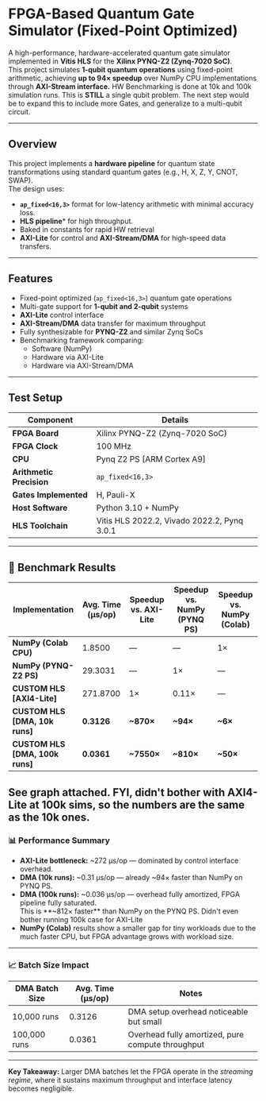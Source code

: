 # FPGA-Based Quantum Gate Simulator (Fixed-Point Optimized)

A high-performance, hardware-accelerated quantum gate simulator implemented in **Vitis HLS** for the **Xilinx PYNQ-Z2 (Zynq-7020 SoC)**.  
This project simulates **1-qubit quantum operations** using fixed-point arithmetic, achieving **up to 94× speedup** over NumPy CPU implementations through **AXI-Stream interface.** HW Benchmarking is done at 10k and 100k simulation runs. This is **STILL** a single qubit problem. The next step would be to expand this to include more Gates, and generalize to a multi-qubit circuit. 

---

## Overview

This project implements a **hardware pipeline** for quantum state transformations using standard quantum gates (e.g., H, X, Z, Y, CNOT, SWAP).  
The design uses:

- **`ap_fixed<16,3>`** format for low-latency arithmetic with minimal accuracy loss.
- **HLS pipeline*** for high throughput.
- Baked in constants for rapid HW retrieval
- **AXI-Lite** for control and **AXI-Stream/DMA** for high-speed data transfers.

---

## Features

- Fixed-point optimized (`ap_fixed<16,3>`) quantum gate operations
- Multi-gate support for **1-qubit and 2-qubit** systems
- **AXI-Lite** control interface
- **AXI-Stream/DMA** data transfer for maximum throughput
- Fully synthesizable for **PYNQ-Z2** and similar Zynq SoCs
- Benchmarking framework comparing:
  - Software (NumPy)
  - Hardware via AXI-Lite
  - Hardware via AXI-Stream/DMA

---

## Test Setup

| Component                | Details                                     |
| ------------------------ | ------------------------------------------- |
| **FPGA Board**           | Xilinx PYNQ-Z2 (Zynq-7020 SoC)              |
| **FPGA Clock**           | 100 MHz                                     |
| **CPU**                  | Pynq Z2 PS [ARM Cortex A9]                  |
| **Arithmetic Precision** | `ap_fixed<16,3>`                            |
| **Gates Implemented**    | H, Pauli-X                                  |
| **Host Software**        | Python 3.10 + NumPy                         |
| **HLS Toolchain**        | Vitis HLS 2022.2, Vivado 2022.2, Pynq 3.0.1 |

---

## 🚀 Benchmark Results

| Implementation                  | Avg. Time (µs/op) | Speedup vs. AXI-Lite | Speedup vs. NumPy (PYNQ PS) | Speedup vs. NumPy (Colab) |
| ------------------------------- | ----------------- | -------------------- | --------------------------- | ------------------------- |
| **NumPy (Colab CPU)**           | 1.8500            | —                    | —                           | 1×                        |
| **NumPy (PYNQ-Z2 PS)**          | 29.3031           | —                    | 1×                          | —                         |
| **CUSTOM HLS [AXI4-Lite]**      | 271.8700          | 1×                   | 0.11×                       | —                         |
| **CUSTOM HLS [DMA, 10k runs]**  | **0.3126**        | **~870×**            | **~94×**                    | **~6×**                   |
| **CUSTOM HLS [DMA, 100k runs]** | **0.0361**        | **~7550×**           | **~810×**                   | **~50×**                  |
See graph attached. FYI, didn't bother with AXI4-Lite at 100k sims, so the numbers are the same as the 10k ones. 
---

### 📊 Performance Summary

- **AXI-Lite bottleneck:** ~272 µs/op — dominated by control interface overhead.
- **DMA (10k runs):** ~0.31 µs/op — already ~94× faster than NumPy on PYNQ PS.
- **DMA (100k runs):** ~0.036 µs/op — overhead fully amortized, FPGA pipeline fully saturated.  
  This is  **~812× faster** than NumPy on the PYNQ PS. Didn't even bother running 100k case for AXI-Lite
- **NumPy (Colab)** results show a smaller gap for tiny workloads due to the much faster CPU, but FPGA advantage grows with workload size.

---

### 📈 Batch Size Impact

| DMA Batch Size | Avg. Time (µs/op) | Notes                                             |
| -------------- | ----------------- | ------------------------------------------------- |
| 10,000 runs    | 0.3126            | DMA setup overhead noticeable but small           |
| 100,000 runs   | 0.0361            | Overhead fully amortized, pure compute throughput |

---

**Key Takeaway:** Larger DMA batches let the FPGA operate in the *streaming regime*, where it sustains maximum throughput and interface latency becomes negligible.
